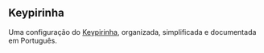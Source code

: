 ## Keypirinha
Uma configuração do [Keypirinha](https://), organizada, simplificada e documentada em Português.
